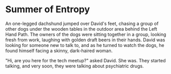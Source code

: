 # Summer of Entropy

An one-legged dachshund jumped over David's feet, chasing a group of other dogs
under the wooden tables in the outdoor area behind the Left Hand Path.  The
owners of the dogs were sitting together in a group, looking fresh from work,
laughing with golden draft beers in their hands.  David was looking for someone
new to talk to, and as he turned to watch the dogs, he found himself facing a
skinny, dark-haired woman.

"Hi, are you here for the tech meetup?" asked David.  She was.  They started
talking, and very soon, they were talking about psychiatric drugs. 








